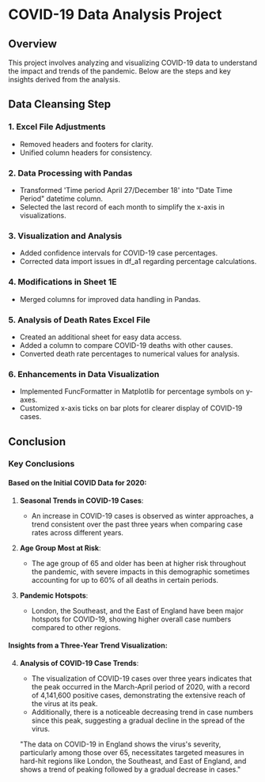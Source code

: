 # COVID-19 Data Analysis Project

## Overview

This project involves analyzing and visualizing COVID-19 data to understand the impact and trends of the pandemic. Below are the steps and key insights derived from the analysis.

## Data Cleansing Step

### 1. Excel File Adjustments
- Removed headers and footers for clarity.
- Unified column headers for consistency.

### 2. Data Processing with Pandas
- Transformed 'Time period April 27/December 18' into "Date Time Period" datetime column.
- Selected the last record of each month to simplify the x-axis in visualizations.

### 3. Visualization and Analysis
- Added confidence intervals for COVID-19 case percentages.
- Corrected data import issues in df_a1 regarding percentage calculations.


### 4. Modifications in Sheet 1E
- Merged columns for improved data handling in Pandas.

### 5. Analysis of Death Rates Excel File
- Created an additional sheet for easy data access.
- Added a column to compare COVID-19 deaths with other causes.
- Converted death rate percentages to numerical values for analysis.

### 6. Enhancements in Data Visualization
- Implemented FuncFormatter in Matplotlib for percentage symbols on y-axes.
- Customized x-axis ticks on bar plots for clearer display of COVID-19 cases.

## Conclusion

### Key Conclusions

#### Based on the Initial COVID Data for 2020:

1. **Seasonal Trends in COVID-19 Cases**:
   - An increase in COVID-19 cases is observed as winter approaches, a trend consistent over the past three years when comparing case rates across different years.

2. **Age Group Most at Risk**:
   - The age group of 65 and older has been at higher risk throughout the pandemic, with severe impacts in this demographic sometimes accounting for up to 60% of all deaths in certain periods.

3. **Pandemic Hotspots**:
   - London, the Southeast, and the East of England have been major hotspots for COVID-19, showing higher overall case numbers compared to other regions.

#### Insights from a Three-Year Trend Visualization:

4. **Analysis of COVID-19 Case Trends**:
     - The visualization of COVID-19 cases over three years indicates that the peak occurred in the March-April period of 2020, with a record of 4,141,600 positive cases, demonstrating the extensive reach of the virus at its peak.
    - Additionally, there is a noticeable decreasing trend in case numbers since this peak, suggesting a gradual decline in the spread of the virus.

   
   "The data on COVID-19 in England shows the virus's severity, particularly among those over 65, necessitates targeted measures in hard-hit regions like London, the Southeast, and East of England, and shows a trend of peaking followed by a gradual decrease in cases."
